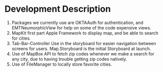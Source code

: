 #  Development Description

1. Packages we currently use are OKTAAuth for authentication, and EMTNeumorphicView for help on some of the code expensive views. 
2. MapKit first part Apple Framework to display map, and be able to search for cities. 
3. Tab-Bar-Controller Use in the storyboard for easier navigation between screens for users. Map.Storyboard is the initial Storyboard at launch. 
4. Use of MapBox API to fetch zip codes whenever we make a search for any city, due to having trouble getting zip codes natively. 
5. Use of FileManager to locally store favorite cities. 

